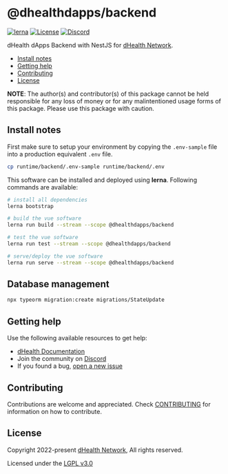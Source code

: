 # @dhealthdapps/backend

[![lerna](https://img.shields.io/badge/maintained%20with-lerna-cc00ff.svg)](https://lerna.js.org/)
[![License](https://img.shields.io/badge/License-LGPL%203.0%20only-blue.svg)][license]
[![Discord](https://img.shields.io/badge/chat-on%20discord-green.svg)][discord]

dHealth dApps Backend with NestJS for [dHealth Network][parent-url].

- [Install notes](#install-notes)
- [Getting help](#getting-help)
- [Contributing](#contributing)
- [License](#license)

**NOTE**: The author(s) and contributor(s) of this package cannot be held responsible for any loss of money or for any malintentioned usage forms of this package. Please use this package with caution.

## Install notes

First make sure to setup your environment by copying the `.env-sample` file into a production equivalent `.env` file.

```bash
cp runtime/backend/.env-sample runtime/backend/.env
```

This software can be installed and deployed using **lerna**. Following commands are available:

```bash
# install all dependencies
lerna bootstrap

# build the vue software
lerna run build --stream --scope @dhealthdapps/backend

# test the vue software
lerna run test --stream --scope @dhealthdapps/backend

# serve/deploy the vue software
lerna run serve --stream --scope @dhealthdapps/backend
```

## Database management

```bash
npx typeorm migration:create migrations/StateUpdate
```

## Getting help

Use the following available resources to get help:

- [dHealth Documentation][docs]
- Join the community on [Discord][discord]
- If you found a bug, [open a new issue][issues]

## Contributing

Contributions are welcome and appreciated.
Check [CONTRIBUTING](CONTRIBUTING.md) for information on how to contribute.

## License

Copyright 2022-present [dHealth Network][parent-url], All rights reserved.

Licensed under the [LGPL v3.0](LICENSE)

[license]: https://opensource.org/licenses/LGPL-3.0
[parent-url]: https://dhealth.com
[docs]: https://docs.dhealth.com
[issues]: https://github.com/dhealthproject/dapps-framework/issues
[discord]: https://discord.gg/P57WHbmZjk